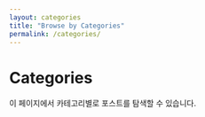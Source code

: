 ```yaml
---
layout: categories
title: "Browse by Categories"
permalink: /categories/
---
```


# Categories

이 페이지에서 카테고리별로 포스트를 탐색할 수 있습니다.
